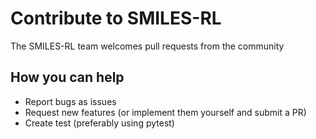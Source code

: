 # Contribute to SMILES-RL

The SMILES-RL team welcomes pull requests from the community

## How you can help

* Report bugs as issues 
* Request new features (or implement them yourself and submit a PR)
* Create test (preferably using pytest)